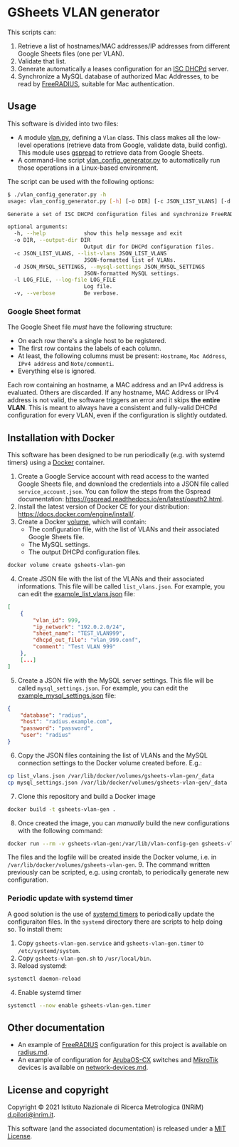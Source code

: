 # GSheets VLAN generator

This scripts can:
1. Retrieve a list of hostnames/MAC addresses/IP addresses from different Google Sheets files (one per VLAN).
2. Validate that list.
3. Generate automatically a leases configuration for an [ISC DHCPd](https://www.isc.org/dhcp/) server.
4. Synchronize a MySQL database of authorized Mac Addresses, to be read by [FreeRADIUS](https://freeradius.org/), suitable for Mac authentication.

## Usage

This software is divided into two files:
- A module [vlan.py](vlan.py), defining a `Vlan` class. This class makes all the low-level operations (retrieve data from Google, validate data, build config).
  This module uses [gspread](https://pypi.org/project/gspread/) to retrieve data from Google Sheets.
- A command-line script [vlan_config_generator.py](vlan_config_generator.py) to automatically run those operations in a Linux-based environment.

The script can be used with the following options:
```bash
$ ./vlan_config_generator.py -h
usage: vlan_config_generator.py [-h] [-o DIR] [-c JSON_LIST_VLANS] [-d JSON_MYSQL_SETTINGS] [-l LOG_FILE] [-v]

Generate a set of ISC DHCPd configuration files and synchronize FreeRADIUS from Google Sheets files.

optional arguments:
  -h, --help            show this help message and exit
  -o DIR, --output-dir DIR
                        Output dir for DHCPd configuration files.
  -c JSON_LIST_VLANS, --list-vlans JSON_LIST_VLANS
                        JSON-formatted list of VLANs.
  -d JSON_MYSQL_SETTINGS, --mysql-settings JSON_MYSQL_SETTINGS
                        JSON-formatted MySQL settings.
  -l LOG_FILE, --log-file LOG_FILE
                        Log file.
  -v, --verbose         Be verbose.
```

### Google Sheet format
The Google Sheet file *must* have the following structure:
- On each row there's a single host to be registered.
- The first row contains the labels of each column.
- At least, the following columns must be present: `Hostname`, `Mac Address`, `IPv4 address` and `Note/commenti`.
- Everything else is ignored.

Each row containing an hostname, a MAC address and an IPv4 address is evaluated. Others are discarded.
If any hostname, MAC Address or IPv4 address is not valid, the software triggers an error and it
skips **the entire VLAN**. This is meant to always have a consistent and fully-valid DHCPd configuration for every VLAN,
even if the configuration is slightly outdated.

## Installation with Docker
This software has been designed to be run periodically (e.g. with systemd timers) using a [Docker](https://www.docker.com/) container.

1. Create a Google Service account with read access to the wanted Google Sheets file, and download the credentials into a JSON
   file called `service_account.json`. You can follow the steps from the Gspread documentation: https://gspread.readthedocs.io/en/latest/oauth2.html.
2. Install the latest version of Docker CE for your distribution: https://docs.docker.com/engine/install/.
3. Create a Docker [volume](https://docs.docker.com/storage/volumes/), which will contain:
   - The configuration file, with the list of VLANs and their associated Google Sheets file.
   - The MySQL settings.
   - The output DHCPd configuration files.
```bash
docker volume create gsheets-vlan-gen   
```
4. Create JSON file with the list of the VLANs and their associated informations. This file will be called `list_vlans.json`. For example, you can edit the [example_list_vlans.json](example_list_vlans.json) file:
```json
[
    {
        "vlan_id": 999,
        "ip_network": "192.0.2.0/24",
        "sheet_name": "TEST_VLAN999",
        "dhcpd_out_file": "vlan_999.conf",
        "comment": "Test VLAN 999"    
    },
    [...]
]
```
5. Create a JSON file with the MySQL server settings. This file will be called `mysql_settings.json`. For example, you can edit the [example_mysql_settings.json](example_mysql_settings.json) file:
```json
{
    "database": "radius",
    "host": "radius.example.com",
    "password": "password",
    "user": "radius"
}
```
6. Copy the JSON files containing the list of VLANs and the MySQL connection settings to the Docker volume created before. E.g.:
```bash
cp list_vlans.json /var/lib/docker/volumes/gsheets-vlan-gen/_data
cp mysql_settings.json /var/lib/docker/volumes/gsheets-vlan-gen/_data
```
7. Clone this repository and build a Docker image
```bash
docker build -t gsheets-vlan-gen .
```
8. Once created the image, you can *manually* build the new configurations with the following command:
```bash
docker run --rm -v gsheets-vlan-gen:/var/lib/vlan-config-gen gsheets-vlan-gen
```
  The files and the logfile will be created inside the Docker volume, i.e. in `/var/lib/docker/volumes/gsheets-vlan-gen`.
9. The command written previously can be scripted, e.g. using crontab, to periodically generate new configuration.

### Periodic update with systemd timer
A good solution is the use of [systemd timers](https://wiki.archlinux.org/index.php/Systemd/Timers) to periodically
update the configuraiton files. In the `systemd` directory there are scripts to help doing so. To install them:
1. Copy `gsheets-vlan-gen.service` and `gsheets-vlan-gen.timer` to `/etc/systemd/system`.
2. Copy `gsheets-vlan-gen.sh` to `/usr/local/bin`.
3. Reload systemd:
```bash
systemctl daemon-reload
```
4. Enable systemd timer
```bash
systemctl --now enable gsheets-vlan-gen.timer
```

## Other documentation
- An example of [FreeRADIUS](https://freeradius.org/) configuration for this project is available on [radius.md](docs/radius.md).
- An example of configuration for [ArubaOS-CX](https://www.arubanetworks.com/products/switches/) switches and
  [MikroTik](https://mikrotik.com/) devices is available on [network-devices.md](docs/network-devices.md).

## License and copyright
Copyright &copy; 2021 Istituto Nazionale di Ricerca Metrologica (INRiM) <d.pilori@inrim.it>.

This software (and the associated documentation) is released under a [MIT License](https://opensource.org/licenses/MIT).